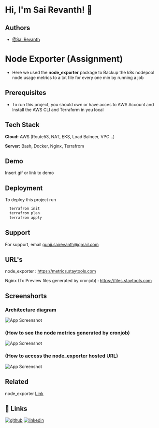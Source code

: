# Hi, I'm Sai Revanth! 👋


## Authors

- [@Sai Revanth](https://github.com/gunjisairevanth)


# Node Exporter (Assignment)

- Here we used the **node_exporter** package to Backup the k8s nodepool node usage metrics to a txt file for every one min by running a job







## Prerequisites 
- To run this project, you should own or have acces to AWS Account and Install the AWS CLI and Terraform in you local


## Tech Stack

**Cloud:** AWS (Route53, NAT, EKS, Load Balncer, VPC ..)

**Server:** Bash, Docker, Nginx, Terrafrom


## Demo

Insert gif or link to demo


## Deployment

To deploy this project run

```bash
  terrafrom init
  terrafrom plan
  terrafrom apply 
```


## Support

For support, email gunji.sairevanth@gmail.com 


## URL's

node_exporter : https://metrics.staytools.com

Nginx (To Preview files generated by cronjob) : https://files.staytools.com

## Screenshorts 
### Architecture diagram
![App Screenshot](https://i.ibb.co/hgnVxMF/Node-Exporter-drawio-1.png)

### (How to see the node metrics generated by cronjob)
![App Screenshot](https://i.ibb.co/HGJCBxV/Screencastfrom18-05-24105842-AMIST-ezgif-com-video-to-gif-converter.gif)

### (How to access the node_exporter hosted URL)
![App Screenshot](https://i.ibb.co/pb9XPQV/Screencastfrom18-05-24110224-AMIST-ezgif-com-video-to-gif-converter-1.gif)

## Related

node_exporter [Link](https://github.com/prometheus/node_exporter)


## 🔗 Links
[![github](https://img.shields.io/badge/my_portfolio-000?style=for-the-badge&logo=github&logoColor=white)](https://github.com/gunjisairevanth)
[![linkedin](https://img.shields.io/badge/linkedin-0A66C2?style=for-the-badge&logo=linkedin&logoColor=white)](https://www.linkedin.com/in/gunjisairevanth/)


